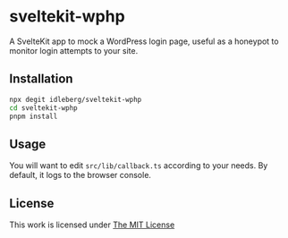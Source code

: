 # sveltekit-wphp

A SvelteKit app to mock a WordPress login page, useful as a honeypot to monitor login attempts to your site.

## Installation

```sh
npx degit idleberg/sveltekit-wphp
cd sveltekit-wphp
pnpm install
```

## Usage

You will want to edit `src/lib/callback.ts` according to your needs. By default, it logs to the browser console.

## License

This work is licensed under [The MIT License](LICENSE)
